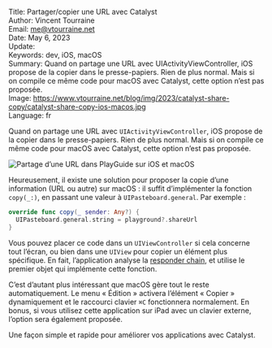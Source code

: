 Title:    Partager/copier une URL avec Catalyst  
Author:   Vincent Tourraine  
Email:    me@vtourraine.net  
Date:     May 6, 2023  
Update:   
Keywords: dev, iOS, macOS  
Summary:  Quand on partage une URL avec UIActivityViewController, iOS propose de la copier dans le presse-papiers. Rien de plus normal. Mais si on compile ce même code pour macOS avec Catalyst, cette option n’est pas proposée.  
Image:    https://www.vtourraine.net/blog/img/2023/catalyst-share-copy/catalyst-share-copy-ios-macos.jpg  
Language: fr  


Quand on partage une URL avec `UIActivityViewController`, iOS propose de la copier dans le presse-papiers. Rien de plus normal. Mais si on compile ce même code pour macOS avec Catalyst, cette option n’est pas proposée.

![Partage d’une URL dans PlayGuide sur iOS et macOS](/blog/img/2023/catalyst-share-copy/catalyst-share-copy-ios-macos.jpg)

Heureusement, il existe une solution pour proposer la copie d’une information (URL ou autre) sur macOS : il suffit d’implémenter la fonction `copy(_:)`, en passant une valeur à `UIPasteboard.general`. Par exemple :

``` swift
override func copy(_ sender: Any?) {
  UIPasteboard.general.string = playground?.shareUrl
}
```

Vous pouvez placer ce code dans un `UIViewController` si cela concerne tout l’écran, ou bien dans une `UIView` pour copier un élément plus spécifique. En fait, l’application analyse la [responder chain](https://developer.apple.com/documentation/uikit/touches_presses_and_gestures/using_responders_and_the_responder_chain_to_handle_events), et utilise le premier objet qui implémente cette fonction.

C’est d’autant plus intéressant que macOS gère tout le reste automatiquement. Le menu « Édition » activera l’élément « Copier » dynamiquement et le raccourci clavier `⌘C` fonctionnera normalement. En bonus, si vous utilisez cette application sur iPad avec un clavier externe, l’option sera également proposée.

Une façon simple et rapide pour améliorer vos applications avec Catalyst.
